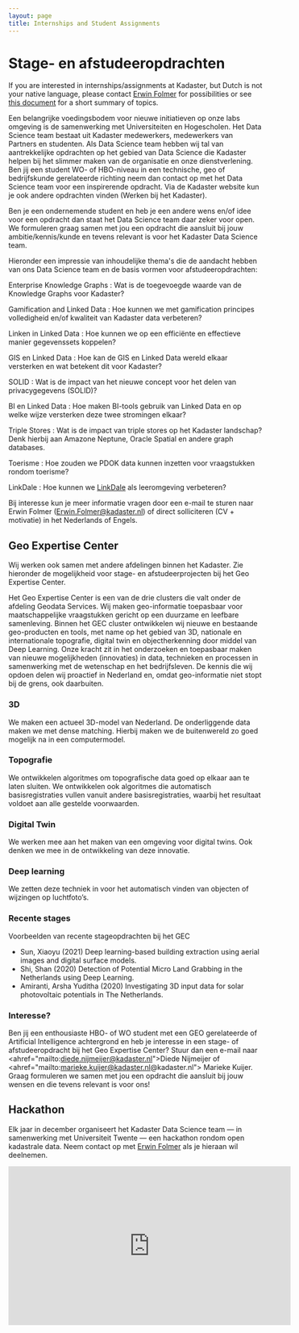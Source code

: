 ```yaml
---
layout: page
title: Internships and Student Assignments
---
```

# Stage- en afstudeeropdrachten

<div class="textbox">
  If you are interested in internships/assignments at Kadaster, but Dutch is not your native language, please contact <a href="mailto:Erwin.Folmer@kadaster.nl">Erwin Folmer</a> for possibilities or see <a href="/assets/pdf/kadaster-thesis-assignments.pdf">this document</a> for a short summary of topics.
</div>

Een belangrijke voedingsbodem voor nieuwe initiatieven op onze labs omgeving is de samenwerking met Universiteiten en Hogescholen.  Het Data Science team bestaat uit Kadaster medewerkers, medewerkers van Partners en studenten.  Als Data Science team hebben wij tal van aantrekkelijke opdrachten op het gebied van Data Science die Kadaster helpen bij het slimmer maken van de organisatie en onze dienstverlening.  Ben jij een student WO- of HBO-niveau in een technische, geo of bedrijfskunde gerelateerde richting neem dan contact op met het Data Science team voor een inspirerende opdracht.  Via de Kadaster website kun je ook andere opdrachten vinden (Werken bij het Kadaster).

Ben je een ondernemende student en heb je een andere wens en/of idee voor een opdracht dan staat het Data Science team daar zeker voor open.  We formuleren graag samen met jou een opdracht die aansluit bij jouw ambitie/kennis/kunde en tevens relevant is voor het Kadaster Data Science team.

Hieronder een impressie van inhoudelijke thema's die de aandacht hebben van ons Data Science team en de basis vormen voor afstudeeropdrachten:

Enterprise Knowledge Graphs
: Wat is de toegevoegde waarde van de Knowledge Graphs voor Kadaster?

Gamification and Linked Data
: Hoe kunnen we met gamification principes volledigheid en/of kwaliteit van Kadaster data verbeteren?

Linken in Linked Data
: Hoe kunnen we op een efficiënte en effectieve manier gegevenssets koppelen?

GIS en Linked Data
: Hoe kan de GIS en Linked Data wereld elkaar versterken en wat betekent dit voor Kadaster?

SOLID
: Wat is de impact van het nieuwe concept voor het delen van privacygegevens (SOLID)?

BI en Linked Data
: Hoe maken BI-tools gebruik van Linked Data en op welke wijze versterken deze twee stromingen elkaar?

Triple Stores
: Wat is de impact van triple stores op het Kadaster landschap?  Denk hierbij aan Amazone Neptune, Oracle Spatial en andere graph databases.

Toerisme
: Hoe zouden we PDOK data kunnen inzetten voor vraagstukken rondom toerisme?

LinkDale
: Hoe kunnen we [LinkDale](http://linkdale.org) als leeromgeving verbeteren?

Bij interesse kun je meer informatie vragen door een e-mail te sturen naar Erwin Folmer ([Erwin.Folmer@kadaster.nl](mailto:Erwin.Folmer@kadaster.nl)) of direct solliciteren (CV + motivatie) in het Nederlands of Engels.

## Geo Expertise Center


Wij werken ook samen met andere afdelingen binnen het Kadaster.  Zie hieronder de mogelijkheid voor stage- en afstudeerprojecten bij het Geo Expertise Center.

Het Geo Expertise Center is een van de drie clusters die valt onder de afdeling Geodata Services. Wij maken geo-informatie toepasbaar voor maatschappelijke vraagstukken gericht op een duurzame en leefbare samenleving. Binnen het GEC cluster ontwikkelen wij nieuwe en bestaande geo-producten en tools, met name op het gebied van 3D, nationale en internationale topografie, digital twin en objectherkenning door middel van Deep Learning.
Onze kracht zit in het onderzoeken en toepasbaar maken van nieuwe mogelijkheden (innovaties) in data, technieken en processen in samenwerking met de wetenschap en het bedrijfsleven. De kennis die wij opdoen delen wij proactief in Nederland en, omdat geo-informatie niet stopt bij de grens, ook daarbuiten. 

### 3D

We maken een actueel 3D-model van Nederland. De onderliggende data maken we met dense matching. Hierbij maken we de buitenwereld zo goed mogelijk na in een computermodel.

### Topografie

We ontwikkelen algoritmes om topografische data goed op elkaar aan te laten sluiten. We ontwikkelen ook algoritmes die automatisch basisregistraties vullen vanuit andere basisregistraties, waarbij het resultaat  voldoet aan alle gestelde voorwaarden.

### Digital Twin

We werken mee aan het maken van een omgeving voor digital twins. Ook denken we mee in de ontwikkeling van deze innovatie.

### Deep learning

We zetten deze techniek in voor het automatisch vinden van objecten of wijzingen op luchtfoto’s. 

### Recente stages

Voorbeelden van recente stageopdrachten bij het GEC
-	Sun, Xiaoyu (2021) Deep learning-based building extraction using aerial images and digital surface models.
-	Shi, Shan (2020) Detection of Potential Micro Land Grabbing in the Netherlands using Deep Learning.
-	Amiranti, Arsha Yuditha (2020) Investigating 3D input data for solar photovoltaic potentials in The Netherlands.

### Interesse?
Ben jij een enthousiaste HBO- of WO student met een GEO gerelateerde of Artificial Intelligence achtergrond en heb je interesse in een stage- of afstudeeropdracht bij het Geo Expertise Center? Stuur dan een e-mail naar <ahref="mailto:diede.nijmeijer@kadaster.nl">Diede Nijmeijer</a> of <ahref="mailto:marieke.kuijer@kadaster.nl@kadaster.nl"> Marieke Kuijer</a>. Graag formuleren we samen met jou een opdracht die aansluit bij jouw wensen en die tevens relevant is voor ons!

## Hackathon

Elk jaar in december organiseert het Kadaster Data Science team ― in
samenwerking met Universiteit Twente ― een hackathon rondom open
kadastrale data. Neem contact op met <a
href="mailto:Erwin.Folmer@kadaster.nl">Erwin Folmer</a> als je hieraan
wil deelnemen.

<iframe width="560" height="315" src="https://www.youtube.com/embed/yak9OTOrxNU" frameborder="0" allow="autoplay; encrypted-media" allowfullscreen>
</iframe>
